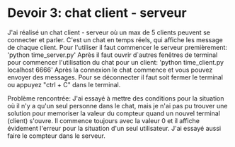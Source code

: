 # Devoir 3: chat client - serveur

J'ai réalisé un chat client - serveur où un max de 5 clients peuvent se connecter et parler. 
C'est un chat en temps réels, qui affiche les message de chaque client. 
Pour l'utiliser il faut commencer le serveur premièrement: 'python time_server.py' 
Après il faut ouvrir d`autres fenêtres de terminal pour commencer l'utilisation du chat pour un client: 'python time_client.py localhost 6666' 
Après la connexion le chat commence et vous pouvez envoyer des messages.
Pour se déconnecter il faut soit fermer le terminal ou appuyez "ctrl + C" dans le terminal. 

Problème rencontrée: J'ai essayé à mettre des conditions pour la situation où il n'y a qu'un seul personne dans le chat, mais je n'ai pas pu trouver une solution
pour memoriser la valeur du compteur quand un nouvel terminal (client) s'ouvre. Il commence toujours avec la valeur 0 et il affiche évidement l'erreur
pour la situation d'un seul utilisateur.  J'ai essayé aussi faire le compteur dans le serveur.
